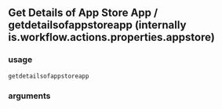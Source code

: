 
## Get Details of App Store App / getdetailsofappstoreapp (internally is.workflow.actions.properties.appstore)

### usage
`getdetailsofappstoreapp `

### arguments

